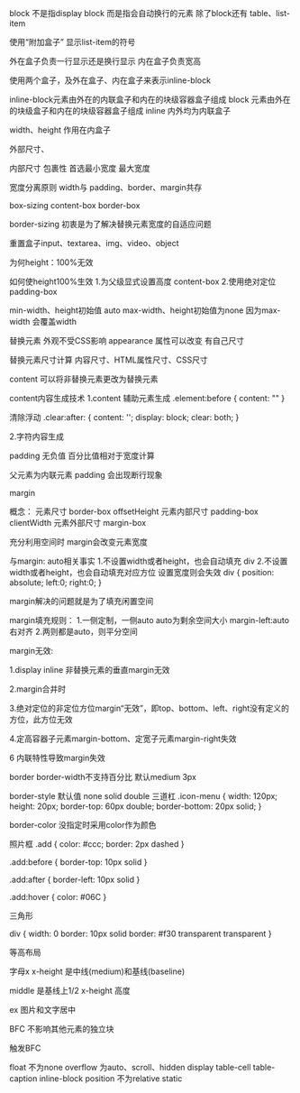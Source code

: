 block 不是指display block 而是指会自动换行的元素
除了block还有 table、list-item

使用“附加盒子” 显示list-item的符号

外在盒子负责一行显示还是换行显示
内在盒子负责宽高

使用两个盒子，及外在盒子、内在盒子来表示inline-block

inline-block元素由外在的内联盒子和内在的块级容器盒子组成
block 元素由外在的块级盒子和内在的块级容器盒子组成
inline 内外均为内联盒子

width、height 作用在内盒子

外部尺寸、

内部尺寸 包裹性 首选最小宽度 最大宽度

宽度分离原则 width与 padding、border、margin共存

box-sizing content-box border-box

border-sizing 初衷是为了解决替换元素宽度的自适应问题

重置盒子input、textarea、img、video、object

为何height：100%无效

如何使height100%生效
1.为父级显式设置高度 content-box
2.使用绝对定位   padding-box

min-width、height初始值 auto
max-width、height初始值为none  因为max-width 会覆盖width


替换元素 
外观不受CSS影响 appearance 属性可以改变
有自己尺寸

替换元素尺寸计算 内容尺寸、HTML属性尺寸、CSS尺寸

content 可以将非替换元素更改为替换元素

content内容生成技术
1.content 辅助元素生成 
.element:before {
  content: ""
}

  清除浮动 .clear:after: {
    content: '';
    display: block;
    clear: both;
  }

2.字符内容生成


padding 无负值  百分比值相对于宽度计算

父元素为内联元素 padding 会出现断行现象

margin

概念：
元素尺寸 border-box offsetHeight
元素内部尺寸 padding-box  clientWidth
元素外部尺寸 margin-box

充分利用空间时 margin会改变元素宽度




与margin: auto相关事实
1.不设置width或者height，也会自动填充
div
2.不设置width或者height，也会自动填充对应方位 
设置宽度则会失效
div {
  position: absolute;
  left:0;
  right:0;
}

margin解决的问题就是为了填充闲置空间

margin填充规则：
1.一侧定制，一侧auto auto为剩余空间大小
margin-left:auto 右对齐
2.两则都是auto，则平分空间

margin无效:

1.display inline 非替换元素的垂直margin无效

2.margin合并时

3.绝对定位的非定位方位margin“无效”，即top、bottom、left、right没有定义的方位，此方位无效

4.定高容器子元素margin-bottom、定宽子元素margin-right失效

6 内联特性导致margin失效


border border-width不支持百分比 默认medium 3px 

border-style 
默认值 none
solid
double 
三道杠
.icon-menu {
  width: 120px;
  height: 20px;
  border-top: 60px double;
  border-bottom: 20px solid;
}

border-color 没指定时采用color作为颜色

照片框
.add {
  color: #ccc;
  border: 2px dashed
}

.add:before {
  border-top: 10px solid
}

.add:after {
  border-left: 10px solid
}

.add:hover {
  color: #06C
}


三角形

div {
  width: 0
  border: 10px solid
  border:  #f30 transparent transparent
}


等高布局

字母x  x-height 是中线(medium)和基线(baseline)

middle 是基线上1/2 x-height 高度

ex 图片和文字居中




BFC 不影响其他元素的独立块

触发BFC 

float 不为none
overflow 为auto、scroll、hidden
display table-cell table-caption inline-block
position 不为relative static
